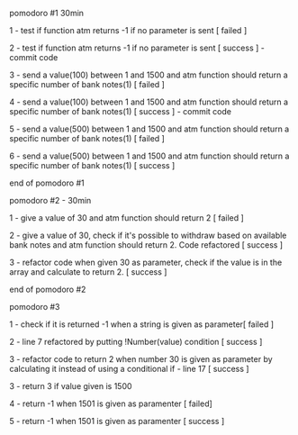 pomodoro #1 30min

1 - test if function atm returns -1 if no parameter is sent [ failed ]

2 - test if function atm returns -1 if no parameter is sent [ success ] - commit code

3 - send a value(100) between 1 and 1500 and atm function should return a specific number of bank notes(1) [ failed ]

4 - send a value(100) between 1 and 1500 and atm function should return a specific number of bank notes(1) [ success ] - commit code

5 - send a value(500) between 1 and 1500 and atm function should return a specific number of bank notes(1) [ failed ]

6 - send a value(500) between 1 and 1500 and atm function should return a specific number of bank notes(1) [ success ]

end of pomodoro #1

pomodoro #2 - 30min

1 - give a value of 30 and atm function should return 2 [ failed ]

2 - give a value of 30, check if it's possible to withdraw based on available bank notes and atm function should return 2. Code refactored [ success ]

3 - refactor code when given 30 as parameter, check if the value is in the array and calculate to return 2. [ success ]

end of pomodoro #2

pomodoro #3

1 - check if it is returned -1 when a string is given as parameter[ failed ]

2 - line 7 refactored by putting !Number(value) condition [ success ]

3 - refactor code to return 2 when number 30 is given as parameter by calculating it instead of using a conditional if - line 17 [ success ]

3 - return 3 if value given is 1500

4 - return -1 when 1501 is given as paramenter [ failed]

5 - return -1 when 1501 is given as paramenter [ success ]
